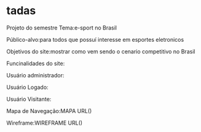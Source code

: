 # tadas

Projeto do semestre Tema:e-sport no Brasil

Público-alvo:para todos que possuí interesse em esportes eletronicos

Objetivos do site:mostrar como vem sendo o cenario competitivo no Brasil

Funcinalidades do site:

Usuário administrador:

Usuário Logado:

Usuário Visitante:

Mapa de Navegação:MAPA URL()

Wireframe:WIREFRAME URL()


